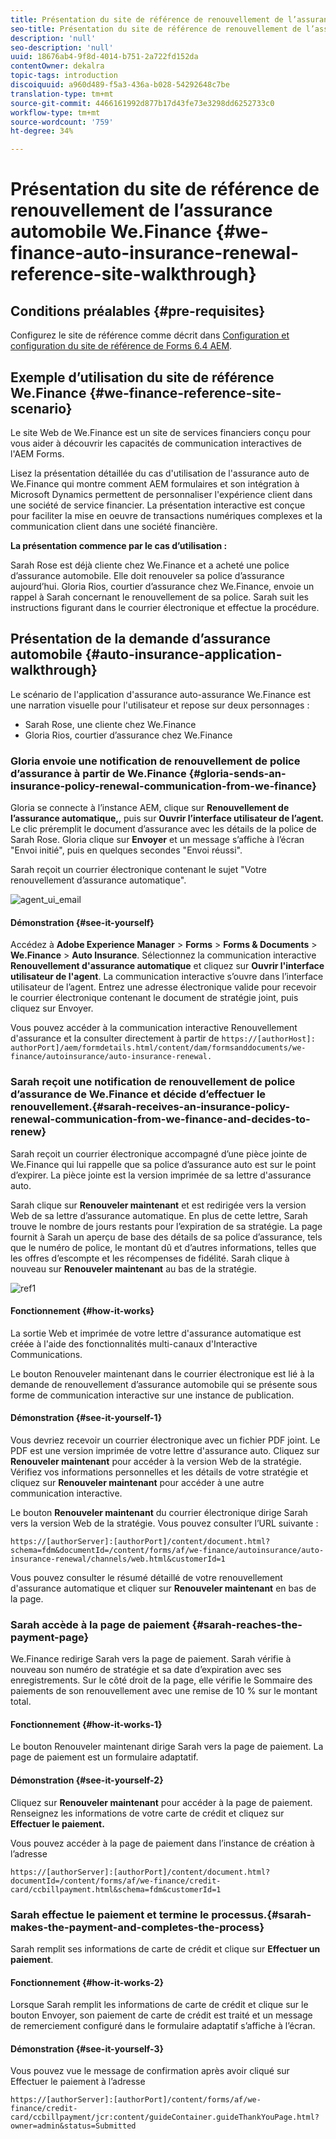```yaml
---
title: Présentation du site de référence de renouvellement de l’assurance automobile We.Finance
seo-title: Présentation du site de référence de renouvellement de l’assurance automobile We.Finance
description: 'null'
seo-description: 'null'
uuid: 18676ab4-9f8d-4014-b751-2a722fd152da
contentOwner: dekalra
topic-tags: introduction
discoiquuid: a960d489-f5a3-436a-b028-54292648c7be
translation-type: tm+mt
source-git-commit: 4466161992d877b17d43fe73e3298dd6252733c0
workflow-type: tm+mt
source-wordcount: '759'
ht-degree: 34%

---
```



# Présentation du site de référence de renouvellement de l’assurance automobile We.Finance {#we-finance-auto-insurance-renewal-reference-site-walkthrough}

## Conditions préalables {#pre-requisites}

Configurez le site de référence comme décrit dans [Configuration et configuration du site de référence de Forms 6.4 AEM](/help/forms/using/setup-reference-sites.md).

## Exemple d’utilisation du site de référence We.Finance  {#we-finance-reference-site-scenario}

Le site Web de We.Finance est un site de services financiers conçu pour vous aider à découvrir les capacités de communication interactives de l&#39;AEM Forms.

Lisez la présentation détaillée du cas d&#39;utilisation de l&#39;assurance auto de We.Finance qui montre comment AEM formulaires et son intégration à Microsoft Dynamics permettent de personnaliser l&#39;expérience client dans une société de service financier. La présentation interactive est conçue pour faciliter la mise en oeuvre de transactions numériques complexes et la communication client dans une société financière.

**La présentation commence par le cas d’utilisation :**

Sarah Rose est déjà cliente chez We.Finance et a acheté une police d’assurance automobile. Elle doit renouveler sa police d’assurance aujourd’hui. Gloria Rios, courtier d’assurance chez We.Finance, envoie un rappel à Sarah concernant le renouvellement de sa police. Sarah suit les instructions figurant dans le courrier électronique et effectue la procédure.

## Présentation de la demande d’assurance automobile  {#auto-insurance-application-walkthrough}

Le scénario de l&#39;application d&#39;assurance auto-assurance We.Finance est une narration visuelle pour l&#39;utilisateur et repose sur deux personnages :

* Sarah Rose, une cliente chez We.Finance
* Gloria Rios, courtier d’assurance chez We.Finance

### Gloria envoie une notification de renouvellement de police d’assurance à partir de We.Finance  {#gloria-sends-an-insurance-policy-renewal-communication-from-we-finance}

Gloria se connecte à l’instance AEM, clique sur **Renouvellement de l’assurance automatique,**, puis sur **Ouvrir l’interface utilisateur de l’agent.** Le clic préremplit le document d’assurance avec les détails de la police de Sarah Rose. Gloria clique sur **Envoyer** et un message s’affiche à l’écran &quot;Envoi initié&quot;, puis en quelques secondes &quot;Envoi réussi&quot;.

Sarah reçoit un courrier électronique contenant le sujet &quot;Votre renouvellement d’assurance automatique&quot;.

![agent_ui_email](assets/agent_ui_email.png)

#### Démonstration {#see-it-yourself}

Accédez à **Adobe Experience Manager** > **Forms** > **Forms &amp; Documents** > **We.Finance** > **Auto Insurance**. Sélectionnez la communication interactive **Renouvellement d&#39;assurance automatique** et cliquez sur **Ouvrir l&#39;interface utilisateur de l&#39;agent**. La communication interactive s’ouvre dans l’interface utilisateur de l’agent. Entrez une adresse électronique valide pour recevoir le courrier électronique contenant le document de stratégie joint, puis cliquez sur Envoyer.

Vous pouvez accéder à la communication interactive Renouvellement d&#39;assurance et la consulter directement à partir de `https://[authorHost]: authorPort]/aem/formdetails.html/content/dam/formsanddocuments/we-finance/autoinsurance/auto-insurance-renewal.`

### Sarah reçoit une notification de renouvellement de police d’assurance de We.Finance et décide d’effectuer le renouvellement.{#sarah-receives-an-insurance-policy-renewal-communication-from-we-finance-and-decides-to-renew}

Sarah reçoit un courrier électronique accompagné d’une pièce jointe de We.Finance qui lui rappelle que sa police d’assurance auto est sur le point d’expirer. La pièce jointe est la version imprimée de sa lettre d&#39;assurance auto.

Sarah clique sur **Renouveler maintenant** et est redirigée vers la version Web de sa lettre d’assurance automatique. En plus de cette lettre, Sarah trouve le nombre de jours restants pour l’expiration de sa stratégie. La page fournit à Sarah un aperçu de base des détails de sa police d’assurance, tels que le numéro de police, le montant dû et d’autres informations, telles que les offres d’escompte et les récompenses de fidélité. Sarah clique à nouveau sur **Renouveler maintenant** au bas de la stratégie.

![ref1](assets/ref1.png)

#### Fonctionnement {#how-it-works}

La sortie Web et imprimée de votre lettre d&#39;assurance automatique est créée à l&#39;aide des fonctionnalités multi-canaux d&#39;Interactive Communications.

Le bouton Renouveler maintenant dans le courrier électronique est lié à la demande de renouvellement d’assurance automobile qui se présente sous forme de communication interactive sur une instance de publication.

#### Démonstration  {#see-it-yourself-1}

Vous devriez recevoir un courrier électronique avec un fichier PDF joint. Le PDF est une version imprimée de votre lettre d&#39;assurance auto. Cliquez sur **Renouveler maintenant** pour accéder à la version Web de la stratégie. Vérifiez vos informations personnelles et les détails de votre stratégie et cliquez sur **Renouveler maintenant** pour accéder à une autre communication interactive.

Le bouton **Renouveler maintenant** du courrier électronique dirige Sarah vers la version Web de la stratégie. Vous pouvez consulter l’URL suivante :

`https://[authorServer]:[authorPort]/content/document.html?schema=fdm&documentId=/content/forms/af/we-finance/autoinsurance/auto-insurance-renewal/channels/web.html&customerId=1`

Vous pouvez consulter le résumé détaillé de votre renouvellement d&#39;assurance automatique et cliquer sur **Renouveler maintenant** en bas de la page.

### Sarah accède à la page de paiement {#sarah-reaches-the-payment-page}

We.Finance redirige Sarah vers la page de paiement. Sarah vérifie à nouveau son numéro de stratégie et sa date d’expiration avec ses enregistrements. Sur le côté droit de la page, elle vérifie le Sommaire des paiements de son renouvellement avec une remise de 10 % sur le montant total.

#### Fonctionnement {#how-it-works-1}

Le bouton Renouveler maintenant dirige Sarah vers la page de paiement. La page de paiement est un formulaire adaptatif.

#### Démonstration {#see-it-yourself-2}

Cliquez sur **Renouveler maintenant** pour accéder à la page de paiement. Renseignez les informations de votre carte de crédit et cliquez sur **Effectuer le paiement.**

Vous pouvez accéder à la page de paiement dans l’instance de création à l’adresse

`https://[authorServer]:[authorPort]/content/document.html?documentId=/content/forms/af/we-finance/credit-card/ccbillpayment.html&schema=fdm&customerId=1`

### Sarah effectue le paiement et termine le processus.{#sarah-makes-the-payment-and-completes-the-process}

Sarah remplit ses informations de carte de crédit et clique sur **Effectuer un paiement**.

#### Fonctionnement {#how-it-works-2}

Lorsque Sarah remplit les informations de carte de crédit et clique sur le bouton Envoyer, son paiement de carte de crédit est traité et un message de remerciement configuré dans le formulaire adaptatif s’affiche à l’écran.

#### Démonstration  {#see-it-yourself-3}

Vous pouvez vue le message de confirmation après avoir cliqué sur Effectuer le paiement à l’adresse

`https://[authorServer]:[authorPort]/content/forms/af/we-finance/credit-card/ccbillpayment/jcr:content/guideContainer.guideThankYouPage.html?owner=admin&status=Submitted`
